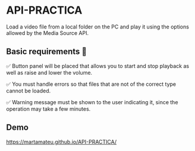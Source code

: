 # API-PRACTICA

Load a video file from a local folder on the PC and play it using the options allowed by the Media Source API.


 ## Basic requirements 🔧

✅ Button panel will be placed that allows you to start and stop playback as well as raise and lower the volume.


✅ You must handle errors so that files that are not of the correct type cannot be loaded.

✅ Warning message must be shown to the user indicating it, since the operation may take a few minutes.



 
 ## Demo

https://martamateu.github.io/API-PRACTICA/
